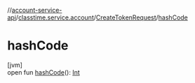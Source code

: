 //[account-service-api](../../../index.md)/[classtime.service.account](../index.md)/[CreateTokenRequest](index.md)/[hashCode](hash-code.md)

# hashCode

[jvm]\
open fun [hashCode](hash-code.md)(): [Int](https://kotlinlang.org/api/latest/jvm/stdlib/kotlin/-int/index.html)
